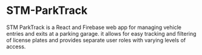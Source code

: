 # STM-ParkTrack
STM ParkTrack is a React and Firebase web app for managing vehicle entries and exits at a parking garage. it allows for easy tracking and filtering of license plates and provides separate user roles with varying levels of access.
